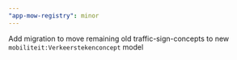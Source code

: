 ```yaml
---
"app-mow-registry": minor
---
```


Add migration to move remaining old traffic-sign-concepts to new `mobiliteit:Verkeerstekenconcept` model
